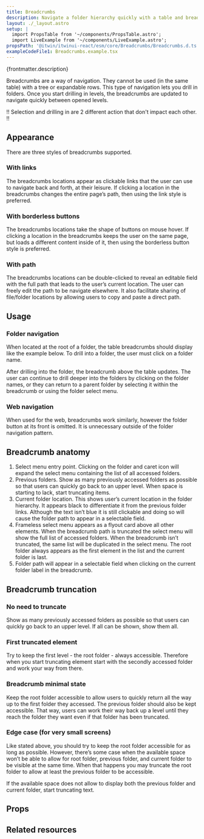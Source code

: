 ```yaml
---
title: Breadcrumbs
description: Navigate a folder hierarchy quickly with a table and breadcrumbs.
layout: ./_layout.astro
setup: |
  import PropsTable from '~/components/PropsTable.astro';
  import LiveExample from '~/components/LiveExample.astro';
propsPath: '@itwin/itwinui-react/esm/core/Breadcrumbs/Breadcrumbs.d.ts'
exampleCodeFile1: Breadcrumbs.example.tsx
---
```


<p>{frontmatter.description}</p>

<LiveExample src={frontmatter.exampleCodeFile1} />

Breadcrumbs are a way of navigation. They cannot be used (in the same table) with a tree or expandable rows. This type of navigation lets you drill in folders. Once you start drilling in levels, the breadcrumbs are updated to navigate quickly between opened levels.

!! Selection and drilling in are 2 different action that don't impact each other. !!

## Appearance

There are three styles of breadcrumbs supported.

### With links

The breadcrumbs locations appear as clickable links that the user can use to navigate back and forth, at their leisure. If clicking a location in the breadcrumbs changes the entire page’s path, then using the link style is preferred.

### With borderless buttons

The breadcrumbs locations take the shape of buttons on mouse hover. If clicking a location in the breadcrumbs keeps the user on the same page, but loads a different content inside of it, then using the borderless button style is preferred.

### With path

The breadcrumbs locations can be double-clicked to reveal an editable field with the full path that leads to the user’s current location. The user can freely edit the path to be navigate elsewhere. It also facilitate sharing of file/folder locations by allowing users to copy and paste a direct path.

## Usage

### Folder navigation
When located at the root of a folder, the table breadcrumbs should display like the example below. To drill into a folder, the user must click on a folder name.

After drilling into the folder, the breadcrumb above the table updates. The user can continue to drill deeper into the folders by clicking on the folder names, or they can return to a parent folder by selecting it within the breadcrumb or using the folder select menu.

### Web navigation
When used for the web, breadcrumbs work similarly, however the folder button at its front is omitted. It is unnecessary outside of the folder navigation pattern.

## Breadcrumb anatomy

1. Select menu entry point. Clicking on the folder and caret icon will expand the select menu containing the list of all accessed folders.
2. Previous folders. Show as many previously accessed folders as possible so that users can quickly go back to an upper level. When space is starting to lack, start truncating items.
3. Current folder location. This shows user’s current location in the folder hierarchy. It appears black to differentiate it from the previous folder links. Although the text isn’t blue it is still clickable and doing so will cause the folder path to appear in a selectable field.
4. Frameless select menu appears as a flyout card above all other elements. When the breadcrumb path is truncated the select menu will show the full list of accessed folders. When the breadcrumb isn’t truncated, the same list will be duplicated in the select menu. The root folder always appears as the first element in the list and the current folder is last.
5. Folder path will appear in a selectable field when clicking on the current folder label in the breadcrumb.

## Breadcrumb truncation
### No need to truncate

Show as many previously accessed folders as possible so that users can quickly go back to an upper level. If all can be shown, show them all.

### First truncated element

Try to keep the first level - the root folder - always accessible. Therefore when you start truncating element start with the secondly accessed folder and work your way from there.

### Breadcrumb minimal state

Keep the root folder accessible to allow users to quickly return all the way up to the first folder they accessed. The previous folder should also be kept accessible. That way, users can work their way back up a level until they reach the folder they want even if that folder has been truncated.

### Edge case (for very small screens)

Like stated above, you should try to keep the root folder accessible for as long as possible. However, there’s some case when the available space won’t be able to allow for root folder, previous folder, and current folder to be visible at the same time. When that happens you may truncate the root folder to allow at least the previous folder to be accessible.

If the available space does not allow to display both the previous folder and current folder, start truncating text.

## Props

<PropsTable path={frontmatter.propsPath} />

## Related resources
